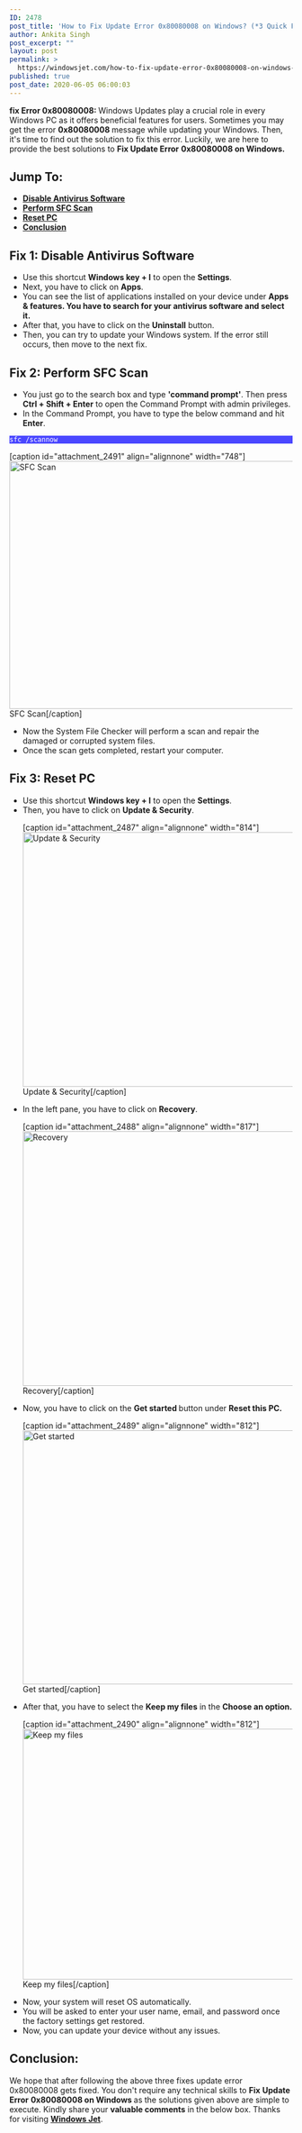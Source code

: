 ```yaml
---
ID: 2478
post_title: 'How to Fix Update Error 0x80080008 on Windows? (*3 Quick Fixes*)'
author: Ankita Singh
post_excerpt: ""
layout: post
permalink: >
  https://windowsjet.com/how-to-fix-update-error-0x80080008-on-windows-3-quick-fixes-2478/
published: true
post_date: 2020-06-05 06:00:03
---
```

<strong><span class="dropcap dropcap1">f</span></strong><strong>ix Error 0x80080008: </strong>Windows Updates play a crucial role in every Windows PC as it offers beneficial features for users. Sometimes you may get the error <strong>0x80080008 </strong>message while updating your Windows. Then, it's time to find out the solution to fix this error. Luckily, we are here to provide the best solutions to <strong>Fix Update Error</strong> <strong>0x80080008 on Windows.</strong>
<h2>Jump To:</h2>
<ul>
 	<li><strong><a href="#1">Disable Antivirus Software</a></strong></li>
 	<li><strong><a href="#2">Perform SFC Scan</a></strong></li>
 	<li><strong><a href="#3">Reset PC</a></strong></li>
 	<li><strong><a href="#4">Conclusion</a></strong></li>
</ul>
<h2 id="1">Fix 1: Disable Antivirus Software</h2>
<ul>
 	<li>Use this shortcut <strong>Windows key + I</strong> to open the <strong>Settings</strong>.</li>
 	<li>Next, you have to click on <strong>Apps</strong>.</li>
 	<li>You can see the list of applications installed on your device under <strong>Apps &amp; features. You have to search for your antivirus software and select it. </strong></li>
 	<li>After that, you have to click on the <strong>Uninstall</strong> button.</li>
 	<li>Then, you can try to update your Windows system. If the error still occurs, then move to the next fix.</li>
</ul>
<h2 id="2">Fix 2: Perform SFC Scan</h2>
<ul>
 	<li>You just go to the search box and type <strong>'command prompt'</strong>. Then press <b>Ctrl + Shift + </b><strong>Enter</strong> to open the Command Prompt with admin privileges.</li>
 	<li>In the Command Prompt, you have to type the below command and hit <strong>Enter</strong>.</li>
</ul>
<p style="background: #4a47ff;"><code style="background: #4a47ff; color: white;">sfc /scannow</code></p>


[caption id="attachment_2491" align="alignnone" width="748"]<img class="size-full wp-image-2491" src="https://windowsjet.com/wp-content/uploads/2020/06/ue5.png" alt="SFC Scan" width="748" height="440" /> SFC Scan[/caption]
<ul>
 	<li>Now the System File Checker will perform a scan and repair the damaged or corrupted system files.</li>
 	<li>Once the scan gets completed, restart your computer.</li>
</ul>
<h2 id="3">Fix 3: Reset PC</h2>
<ul>
 	<li>Use this shortcut <strong>Windows key + I</strong> to open the <strong>Settings</strong>.</li>
 	<li>Then, you have to click on <strong>Update &amp; Security</strong>.

[caption id="attachment_2487" align="alignnone" width="814"]<img class="size-full wp-image-2487" src="https://windowsjet.com/wp-content/uploads/2020/06/ue1.png" alt="Update &amp; Security" width="814" height="452" /> Update &amp; Security[/caption]</li>
 	<li>In the left pane, you have to click on <strong>Recovery</strong>.

[caption id="attachment_2488" align="alignnone" width="817"]<img class="size-full wp-image-2488" src="https://windowsjet.com/wp-content/uploads/2020/06/ue2.png" alt="Recovery" width="817" height="452" /> Recovery[/caption]</li>
 	<li>Now, you have to click on the <strong>Get started </strong>button under <strong><strong>Reset this PC.</strong></strong>

[caption id="attachment_2489" align="alignnone" width="812"]<img class="size-full wp-image-2489" src="https://windowsjet.com/wp-content/uploads/2020/06/ue3.png" alt="Get started" width="812" height="451" /> Get started[/caption]</li>
 	<li>After that, you have to select the <strong>Keep my files</strong> in the <strong><strong>Choose an option.</strong></strong>

[caption id="attachment_2490" align="alignnone" width="812"]<img class="size-full wp-image-2490" src="https://windowsjet.com/wp-content/uploads/2020/06/ue4.png" alt="Keep my files" width="812" height="445" /> Keep my files[/caption]</li>
 	<li>Now, your system will reset OS automatically.</li>
 	<li>You will be asked to enter your user name, email, and password once the factory settings get restored.</li>
 	<li>Now, you can update your device without any issues.</li>
</ul>
<h2 id="4">Conclusion:</h2>
We hope that after following the above three fixes update error 0x80080008 gets fixed. You don't require any technical skills to <strong>Fix</strong> <strong>Update Error</strong> <strong>0x80080008 on Windows </strong>as the solutions given above are simple to execute. Kindly share your <strong>valuable comments</strong> in the below box. Thanks for visiting <a href="https://windowsjet.com/"><strong>Windows Jet</strong></a>.